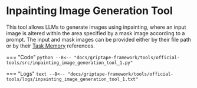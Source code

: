 # Inpainting Image Generation Tool

This tool allows LLMs to generate images using inpainting, where an input image is altered within the area specified by a mask image according to a prompt. The input and mask images can be provided either by their file path or by their [Task Memory](../../../griptape-framework/structures/task-memory.md) references.

=== "Code"
    ```python
    --8<-- "docs/griptape-framework/tools/official-tools/src/inpainting_image_generation_tool_1.py"
    ```

=== "Logs"
    ```text
    --8<-- "docs/griptape-framework/tools/official-tools/logs/inpainting_image_generation_tool_1.txt"
    ```

